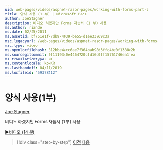 ```yaml
---
uid: web-pages/videos/aspnet-razor-pages/working-with-forms-part-1
title: 양식 사용 (1 부) | Microsoft Docs
author: JoeStagner
description: 비디오 하겠지만 Forms 자습서 (1 부) 사용
ms.author: riande
ms.date: 02/25/2011
ms.assetid: bf751e1f-7db9-4039-be55-d1ee33769c3a
msc.legacyurl: /web-pages/videos/aspnet-razor-pages/working-with-forms-part-1
msc.type: video
ms.openlocfilehash: 812bbe4acc6ae7f364bab98d3ffc4be0f1388c2b
ms.sourcegitcommit: 0f1119340e4464720cfd16d0ff15764746ea1fea
ms.translationtype: MT
ms.contentlocale: ko-KR
ms.lasthandoff: 04/17/2019
ms.locfileid: "59378412"
---
```

# <a name="working-with-forms-part-1"></a>양식 사용(1부)

[Joe Stagner](https://github.com/JoeStagner)

비디오 하겠지만 Forms 자습서 (1 부) 사용

[&#9654;비디오 (14 분)](https://channel9.msdn.com/Blogs/ASP-NET-Site-Videos/working-with-forms-part-1)

> [!div class="step-by-step"]
> [이전](creating-a-consistent-look-part-2.md)
> [다음](working-with-forms-part-2.md)
